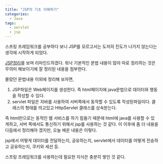 ```yaml
---
title: "JSP의 기초 이해하기"
categories:
  - Java
tags:
  - servlet
  - jsp
---
```


스프링 프레임워크를 공부하다 보니 JSP를 모르고서는 도저히 진도가 나가지 않는다는 생각에 시작하게 되었다.  

[JSP정리](https://gmlwjd9405.github.io/2018/11/03/jsp.html)를 보며 리마인드하겠다. 워낙 기본적인 문법 내용이 많아 따로 정리하는 것은 무의미 해보이기에 잘 정리된 내용을 첨부한다.

몰랐던 문법내용 이외에 정리해 보자면,
1. JSP파일은 Web페이지를 생성한다. 즉 html페이지에 java문법으로 데이터와 행동을 작성할 수 있다.
2. servlet 파일은 자바를 사용하여 서버쪽에서 동작할 수 있도록 작성된파일이다. 클래스의 형태를 띄고있고 HttpServlet 클래스를 상속받는다.

즉 html만으로는 동적인 웹 서비스를 하기 힘들기 때문에 html에 java를 사용할 수 있게하고, 서버 쪽에서도 통신하기 위해서 jsp를 사용하는 것 같다. 이 이후에 좀 더 내용을 다듬에서 정리해야 겠지만, 오늘 배운 내용은 이렇다.

jsp에서 어떻게 데이터를 전달하는지, 공유하는지, servlet에서 데이터를 어떻게 전송하고 공유하는지, 쿠키와 세션 등.

스프링 프레임워크를 사용하는데 필요한 지식은 충분히 쌓인 것 같다.
